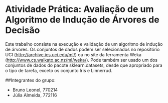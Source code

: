 # Atividade Prática: Avaliação de um Algoritmo de Indução de Árvores de Decisão
Este trabalho consiste na execução e validação de um algoritmo de indução de árvores. Os conjuntos de
dados podem ser selecionados no repositório UCI (http://archive.ics.uci.edu/ml/) ou no site da
ferramenta Weka (http://www.cs.waikato.ac.nz/ml/weka/). Pode também ser usado um dos conjuntos
de dados do pacote sklearn.datasets, desde que apropriado para o tipo de tarefa, exceto os conjunto Iris
e Linnerrud.

##Integrantes do grupo:
- Bruno Leonel, 770214
- Júlia Almeida, 772116
